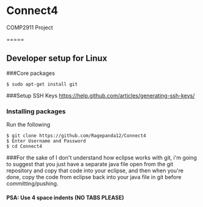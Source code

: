# Connect4
COMP2911 Project

=====
## Developer setup for Linux
###Core packages
```
$ sudo apt-get install git
```

###Setup SSH Keys
https://help.github.com/articles/generating-ssh-keys/

### Installing packages
Run the following
```
$ git clone https://github.com/Ragepanda12/Connect4
$ Enter Username and Password
$ cd Connect4

```

###For the sake of I don't understand how eclipse works with git, i'm going to suggest that you just have a separate java file open from the git repository and copy that code into your eclipse, and then when you're done, copy the code from eclipse back into your java file in git before committing/pushing.

#### PSA: Use 4 space indents (NO TABS PLEASE)
